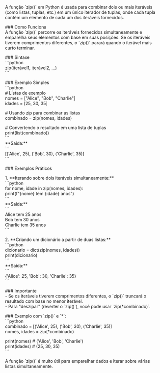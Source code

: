 A função \`zip()\` em Python é usada para combinar dois ou mais iteráveis (como listas, tuplas, etc.) em um único iterador de tuplas, onde cada tupla contém um elemento de cada um dos iteráveis fornecidos.

\#\#\# Como Funciona  
A função \`zip()\` percorre os iteráveis fornecidos simultaneamente e emparelha seus elementos com base em suas posições. Se os iteráveis tiverem comprimentos diferentes, o \`zip()\` parará quando o iterável mais curto terminar.

\#\#\# Sintaxe  
\`\`\`python  
zip(iterável1, iterável2, ...)  
\`\`\`

\#\#\# Exemplo Simples  
\`\`\`python  
\# Listas de exemplo  
nomes \= \["Alice", "Bob", "Charlie"\]  
idades \= \[25, 30, 35\]

\# Usando zip para combinar as listas  
combinado \= zip(nomes, idades)

\# Convertendo o resultado em uma lista de tuplas  
print(list(combinado))  
\`\`\`  
\*\*Saída:\*\*  
\`\`\`  
\[('Alice', 25), ('Bob', 30), ('Charlie', 35)\]  
\`\`\`

\#\#\# Exemplos Práticos

1\. \*\*Iterando sobre dois iteráveis simultaneamente:\*\*  
   \`\`\`python  
   for nome, idade in zip(nomes, idades):  
       print(f"{nome} tem {idade} anos")  
   \`\`\`  
   \*\*Saída:\*\*  
   \`\`\`  
   Alice tem 25 anos  
   Bob tem 30 anos  
   Charlie tem 35 anos  
   \`\`\`

2\. \*\*Criando um dicionário a partir de duas listas:\*\*  
   \`\`\`python  
   dicionario \= dict(zip(nomes, idades))  
   print(dicionario)  
   \`\`\`  
   \*\*Saída:\*\*  
   \`\`\`  
   {'Alice': 25, 'Bob': 30, 'Charlie': 35}  
   \`\`\`

\#\#\# Importante  
\- Se os iteráveis tiverem comprimentos diferentes, o \`zip()\` truncará o resultado com base no menor iterável.  
\- Para "deszipar" (reverter o \`zip()\`), você pode usar \`zip(\*combinado)\`.

\#\#\# Exemplo com \`zip()\` e \`\*\`:  
\`\`\`python  
combinado \= \[('Alice', 25), ('Bob', 30), ('Charlie', 35)\]  
nomes, idades \= zip(\*combinado)

print(nomes)  \# ('Alice', 'Bob', 'Charlie')  
print(idades)  \# (25, 30, 35\)  
\`\`\`

A função \`zip()\` é muito útil para emparelhar dados e iterar sobre várias listas simultaneamente.  
